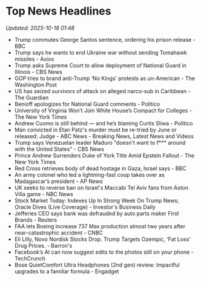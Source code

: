 # Top News Headlines

_Updated: 2025-10-18 01:48_

- Trump commutes George Santos sentence, ordering his prison release - BBC
- Trump says he wants to end Ukraine war without sending Tomahawk missiles - Axios
- Trump asks Supreme Court to allow deployment of National Guard in Illinois - CBS News
- GOP tries to brand anti-Trump ‘No Kings’ protests as un-American - The Washington Post
- US has seized survivors of attack on alleged narco-sub in Caribbean - The Guardian
- Benioff apologizes for National Guard comments - Politico
- University of Virginia Won’t Join White House’s Compact for Colleges - The New York Times
- Andrew Cuomo is still behind — and he’s blaming Curtis Sliwa - Politico
- Man convicted in Etan Patz's murder must be re-tried by June or released: Judge - ABC News - Breaking News, Latest News and Videos
- Trump says Venezuelan leader Maduro "doesn't want to f*** around with the United States" - CBS News
- Prince Andrew Surrenders Duke of York Title Amid Epstein Fallout - The New York Times
- Red Cross retrieves body of dead hostage in Gaza, Israel says - BBC
- An army colonel who led a lightning-fast coup takes over as Madagascar’s president - AP News
- UK seeks to reverse ban on Israel's Maccabi Tel Aviv fans from Aston Villa game - NBC News
- Stock Market Today: Indexes Up In Strong Week On Trump News; Oracle Dives (Live Coverage) - Investor's Business Daily
- Jefferies CEO says bank was defrauded by auto parts maker First Brands - Reuters
- FAA lets Boeing increase 737 Max production almost two years after near-catastrophic accident - CNBC
- Eli Lilly, Novo Nordisk Stocks Drop. Trump Targets Ozempic, ‘Fat Loss’ Drug Prices. - Barron's
- Facebook’s AI can now suggest edits to the photos still on your phone - TechCrunch
- Bose QuietComfort Ultra Headphones (2nd gen) review: Impactful upgrades to a familiar formula - Engadget